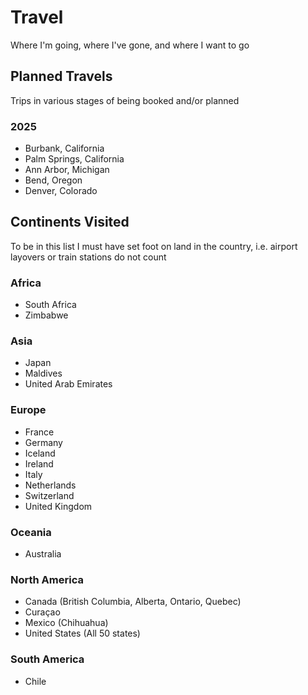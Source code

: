 # Travel
Where I'm going, where I've gone, and where I want to go

## Planned Travels  
Trips in various stages of being booked and/or planned


### 2025
- Burbank, California
- Palm Springs, California
- Ann Arbor, Michigan
- Bend, Oregon
- Denver, Colorado

## Continents Visited
To be in this list I must have set foot on land in the country, i.e. airport layovers or train stations do not count

### Africa
- South Africa
- Zimbabwe  

### Asia
- Japan
- Maldives
- United Arab Emirates

### Europe
- France
- Germany
- Iceland
- Ireland
- Italy
- Netherlands
- Switzerland
- United Kingdom

### Oceania
- Australia

### North America
- Canada (British Columbia, Alberta, Ontario, Quebec) 
- Curaçao  
- Mexico (Chihuahua)
- United States (All 50 states)

### South America
- Chile

